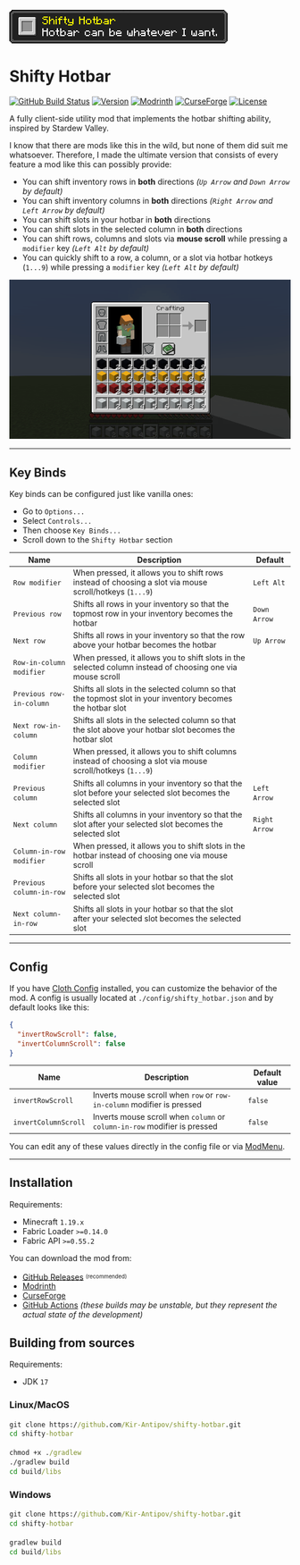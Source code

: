 ![Logo](media/logo.png)

# Shifty Hotbar

[![GitHub Build Status](https://img.shields.io/github/actions/workflow/status/Kir-Antipov/shifty-hotbar/build-artifacts.yml?style=flat&logo=github&cacheSeconds=3600)](https://github.com/Kir-Antipov/shifty-hotbar/actions/workflows/build-artifacts.yml)
[![Version](https://img.shields.io/github/v/release/Kir-Antipov/shifty-hotbar?sort=date&style=flat&label=version&cacheSeconds=3600)](https://github.com/Kir-Antipov/shifty-hotbar/releases/latest)
[![Modrinth](https://img.shields.io/badge/dynamic/json?color=00AF5C&label=Modrinth&query=title&url=https://api.modrinth.com/v2/project/shifty-hotbar&style=flat&cacheSeconds=3600&logo=modrinth)](https://modrinth.com/mod/shifty-hotbar)
[![CurseForge](https://img.shields.io/badge/dynamic/json?color=F16436&label=CurseForge&query=title&url=https://api.cfwidget.com/633518&cacheSeconds=3600&logo=curseforge)](https://www.curseforge.com/minecraft/mc-mods/shifty-hotbar)
[![License](https://img.shields.io/github/license/Kir-Antipov/shifty-hotbar?style=flat&cacheSeconds=36000)](https://github.com/Kir-Antipov/shifty-hotbar/blob/HEAD/LICENSE.md)

A fully client-side utility mod that implements the hotbar shifting ability, inspired by Stardew Valley.

I know that there are mods like this in the wild, but none of them did suit me whatsoever. Therefore, I made the ultimate version that consists of every feature a mod like this can possibly provide:

 - You can shift inventory rows in **both** directions *(`Up Arrow` and `Down Arrow` by default)*
 - You can shift inventory columns in **both** directions *(`Right Arrow` and `Left Arrow` by default)*
 - You can shift slots in your hotbar in **both** directions
 - You can shift slots in the selected column in **both** directions
 - You can shift rows, columns and slots via **mouse scroll** while pressing a `modifier` key *(`Left Alt` by default)*
 - You can quickly shift to a row, a column, or a slot via hotbar hotkeys (`1...9`) while pressing a `modifier` key *(`Left Alt` by default)*

![Preview](media/preview.gif)

----

## Key Binds

Key binds can be configured just like vanilla ones:

 - Go to `Options...`
 - Select `Controls...`
 - Then choose `Key Binds...`
 - Scroll down to the `Shifty Hotbar` section

| Name | Description | Default |
| ---- | ----------- | ------------- |
| `Row modifier` | When pressed, it allows you to shift rows instead of choosing a slot via mouse scroll/hotkeys (`1...9`) | `Left Alt` |
| `Previous row` | Shifts all rows in your inventory so that the topmost row in your inventory becomes the hotbar | `Down Arrow` |
| `Next row` | Shifts all rows in your inventory so that the row above your hotbar becomes the hotbar | `Up Arrow` |
| `Row-in-column modifier` | When pressed, it allows you to shift slots in the selected column instead of choosing one via mouse scroll | |
| `Previous row-in-column` | Shifts all slots in the selected column so that the topmost slot in your inventory becomes the hotbar slot | |
| `Next row-in-column` | Shifts all slots in the selected column so that the slot above your hotbar slot becomes the hotbar slot | |
| `Column modifier` | When pressed, it allows you to shift columns instead of choosing a slot via mouse scroll/hotkeys (`1...9`) | |
| `Previous column` | Shifts all columns in your inventory so that the slot before your selected slot becomes the selected slot | `Left Arrow` |
| `Next column` | Shifts all columns in your inventory so that the slot after your selected slot becomes the selected slot | `Right Arrow` |
| `Column-in-row modifier` | When pressed, it allows you to shift slots in the hotbar instead of choosing one via mouse scroll | |
| `Previous column-in-row` | Shifts all slots in your hotbar so that the slot before your selected slot becomes the selected slot | |
| `Next column-in-row` | Shifts all slots in your hotbar so that the slot after your selected slot becomes the selected slot | |

----

## Config

If you have [Cloth Config](https://www.curseforge.com/minecraft/mc-mods/cloth-config) installed, you can customize the behavior of the mod. A config is usually located at `./config/shifty_hotbar.json` and by default looks like this:

```json
{
  "invertRowScroll": false,
  "invertColumnScroll": false
}
```

| Name | Description | Default value |
| ---- | ----------- | ------------- |
| `invertRowScroll` | Inverts mouse scroll when `row` or `row-in-column` modifier is pressed | `false` |
| `invertColumnScroll` | Inverts mouse scroll when `column` or `column-in-row` modifier is pressed | `false` |

You can edit any of these values directly in the config file or via [ModMenu](https://www.curseforge.com/minecraft/mc-mods/modmenu).

----

## Installation

Requirements:
- Minecraft `1.19.x`
- Fabric Loader `>=0.14.0`
- Fabric API `>=0.55.2`

You can download the mod from:

- [GitHub Releases](https://github.com/Kir-Antipov/shifty-hotbar/releases/latest) <sup><sub>(recommended)</sub></sup>
- [Modrinth](https://modrinth.com/mod/shifty-hotbar)
- [CurseForge](https://www.curseforge.com/minecraft/mc-mods/shifty-hotbar)
- [GitHub Actions](https://github.com/Kir-Antipov/shifty-hotbar/actions/workflows/build-artifacts.yml) *(these builds may be unstable, but they represent the actual state of the development)*

## Building from sources

Requirements:
- JDK `17`

### Linux/MacOS

```cmd
git clone https://github.com/Kir-Antipov/shifty-hotbar.git
cd shifty-hotbar

chmod +x ./gradlew
./gradlew build
cd build/libs
```
### Windows

```cmd
git clone https://github.com/Kir-Antipov/shifty-hotbar.git
cd shifty-hotbar

gradlew build
cd build/libs
```
